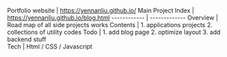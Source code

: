 

Portfolio website | https://yennanliu.github.io/ 
Main Project Index | https://yennanliu.github.io/blog.html
------------ | -------------
Overview | Road map of all side projects works 
Contents  | 1. applications projects  2. collections of utility codes
Todo | 1. add blog page 2. optimize layout 3. add backend stuff  
Tech | Html / CSS / Javascript 



